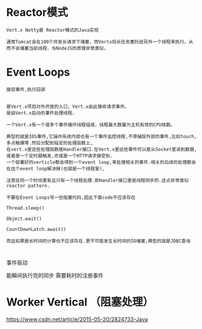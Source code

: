 

# Reactor模式

    Vert.x Netty是 Reactor模式的Java实现
    
    通常Tomcat会在100个并发长请求下堵塞，而Vertx将长任务委托给另外一个线程来执行，从而不会堵塞当前线程，与NodeJS的原理非常类似，

# Event Loops

    接受事件,执行回调
    

    是Vert.x项目对外开放的入口，Vert.x由此接收请求事件。
    是由Vert.x启动的事件处理线程，
    
    一个Vert.x有一个或多个事件循环线程组成，线程最大数量为主机有效的CPU核数。

    典型的就是IOS事件,它操作系统内部也有一个事件监控线程,不停捕捉外部的事件,比如touch,多点触摸等.然后分配到指定的处理函数上,
    在vert.x里这些处理函数是Handler接口.在Vert.x里这些事件可以是从Socket里读到数据,或者是一个定时器触发,亦或是一个HTTP请求接受到.
    一个部署好的verticle都会得到一个event loop,来处理相关的事件.相关的后续的处理都会在这个event loop解决掉(也就是一个线程里),
    
    注意在同一个时间里有且只有一个线程处理.即Handler接口里是线程同步的.这点非常类似 reactor pattern.

    不要在Event Loops写一些阻塞代码,因此下面code不应该存在
    
    Thread.sleep()
    
    Object.wait()
    
    CountDownLatch.await()
    
    而且如果是长时间的计算也不应该存在.更不可能发生长时间的IO堵塞,典型的就是JDBC查询
  
#
 
 事件驱动
 
 能瞬间执行完的同步
 需要耗时的注册事件    
    
#  Worker Vertical （阻塞处理）


https://www.csdn.net/article/2015-05-20/2824733-Java